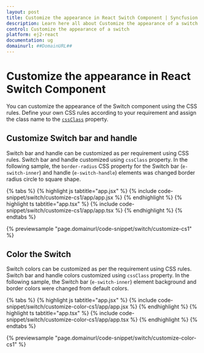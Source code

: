 ```yaml
---
layout: post
title: Customize the appearance in React Switch Component | Syncfusion
description: Learn here all about Customize the appearance of a switch in Syncfusion Essential React Switch component, it's element and more.
control: Customize the appearance of a switch 
platform: ej2-react
documentation: ug
domainurl: ##DomainURL##
---
```


# Customize the appearance in React Switch Component

You can customize the appearance of the Switch component using the CSS rules. Define your own CSS rules according to your requirement and assign the class name to the [`cssClass`](https://ej2.syncfusion.com/react/documentation/api/switch/#cssClass) property.

## Customize Switch bar and handle

Switch bar and handle can be customized as per requirement using CSS rules. Switch bar and handle customized using `cssClass` property. In the following sample, the `border-radius` CSS property for the Switch bar (`e-switch-inner`) and handle (`e-switch-handle`) elements was changed border radius circle to square shape.

{% tabs %}
{% highlight js tabtitle="app.jsx" %}
{% include code-snippet/switch/customize-cs1/app/app.jsx %}
{% endhighlight %}
{% highlight ts tabtitle="app.tsx" %}
{% include code-snippet/switch/customize-cs1/app/app.tsx %}
{% endhighlight %}
{% endtabs %}

 {% previewsample "page.domainurl/code-snippet/switch/customize-cs1" %}

## Color the Switch

Switch colors can be customized as per the requirement using CSS rules. Switch bar and handle colors customized using `cssClass` property. In the following sample, the Switch bar (`e-switch-inner`) element background and border colors were changed from default colors.

{% tabs %}
{% highlight js tabtitle="app.jsx" %}
{% include code-snippet/switch/customize-color-cs1/app/app.jsx %}
{% endhighlight %}
{% highlight ts tabtitle="app.tsx" %}
{% include code-snippet/switch/customize-color-cs1/app/app.tsx %}
{% endhighlight %}
{% endtabs %}

 {% previewsample "page.domainurl/code-snippet/switch/customize-color-cs1" %}